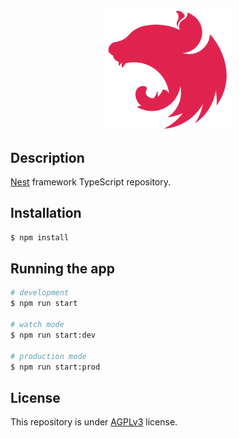<p align="center">
  <a href="#" target="blank"><img src="./assets/nest-logo.svg" width="200" alt="Nest Logo" /></a>
</p>

## Description

[Nest](https://github.com/nestjs/nest) framework TypeScript repository.

## Installation

```bash
$ npm install
```

## Running the app

```bash
# development
$ npm run start

# watch mode
$ npm run start:dev

# production mode
$ npm run start:prod
```

## License

This repository is under [AGPLv3](./LICENSE.md) license.